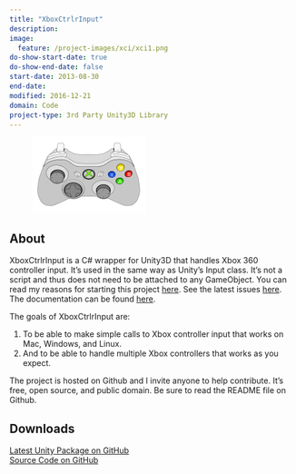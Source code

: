 ```yaml
---
title: "XboxCtrlrInput"
description:
image:
  feature: /project-images/xci/xci1.png
do-show-start-date: true
do-show-end-date: false
start-date: 2013-08-30
end-date:
modified: 2016-12-21
domain: Code
project-type: 3rd Party Unity3D Library
---
```


<figure>
	<img src="/_images/project-images/xci/xboxctrlr.png" alt="">
</figure>

## About

XboxCtrlrInput is a C# wrapper for Unity3D that handles Xbox 360 controller input. It’s used in the same way as Unity’s Input class. It’s not a script and thus does not need to be attached to any GameObject. You can read my reasons for starting this project [here](https://jibransyed.wordpress.com/2013/09/07/the-motivation-behind-xboxctrlrinput/). See the latest issues [here](https://github.com/JISyed/Unity-XboxCtrlrInput/issues?state=open). The documentation can be found [here](https://github.com/JISyed/Unity-XboxCtrlrInput/wiki/Coding-Reference).

The goals of XboxCtrlrInput are:

 1. To be able to make simple calls to Xbox controller input that works on Mac, Windows, and Linux.
 2. And to be able to handle multiple Xbox controllers that works as you expect.

The project is hosted on Github and I invite anyone to help contribute. It’s free, open source, and public domain. Be sure to read the README file on Github.


## Downloads

<div markdown="0">
    <a href="https://github.com/JISyed/Unity-XboxCtrlrInput/releases" class="btn">
        <i class="fa fa-lg fa-external-link" aria-hidden="true"></i> Latest Unity Package on GitHub
    </a>
</div>

<div markdown="0">
    <a href="https://github.com/JISyed/Unity-XboxCtrlrInput" class="btn">
        <i class="fa fa-lg fa-github" aria-hidden="true"></i> Source Code on GitHub
    </a>
</div>
